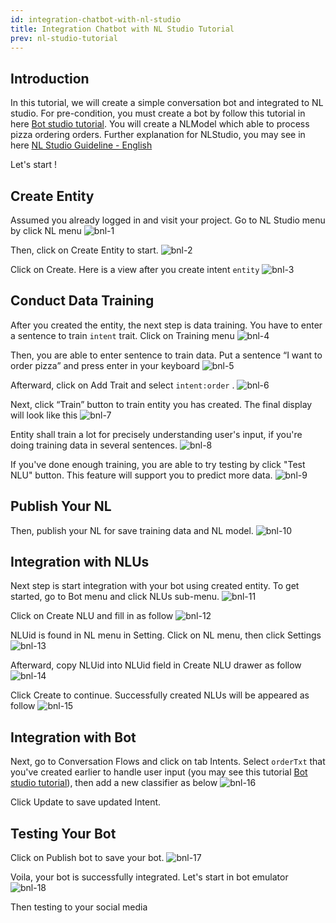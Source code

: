 ```yaml
---
id: integration-chatbot-with-nl-studio
title: Integration Chatbot with NL Studio Tutorial
prev: nl-studio-tutorial
---
```


## Introduction

In this tutorial, we will create a simple conversation bot and integrated to NL studio. For pre-condition, you must create a bot by follow this tutorial in here [Bot studio tutorial](/tutorial/bot-studio/). You will create a NLModel which able to process pizza ordering orders. Further explanation for NLStudio, you may see in here [NL Studio Guideline - English](/tutorial/nl-studio/)

Let's start !

## Create Entity

Assumed you already logged in and visit your project. Go to NL Studio menu by click NL menu
![bnl-1](/images/tutorial/bot-nl/bnl-1.png)

Then, click on Create Entity to start.
![bnl-2](/images/tutorial/bot-nl/bnl-2.png)

Click on Create. Here is a view after you create intent `entity`
![bnl-3](/images/tutorial/bot-nl/bnl-3.png)

## Conduct Data Training

After you created the entity, the next step is data training. You have to enter a sentence to train `intent` trait. Click on Training menu
![bnl-4](/images/tutorial/bot-nl/bnl-4.png)

Then, you are able to enter sentence to train data. Put a sentence “I want to order pizza” and press enter in your keyboard
![bnl-5](/images/tutorial/bot-nl/bnl-5.png)

Afterward, click on Add Trait and select `intent:order` .
![bnl-6](/images/tutorial/bot-nl/bnl-6.png)

Next, click “Train” button to train entity you has created. The final display will look like this
![bnl-7](/images/tutorial/bot-nl/bnl-7.png)

Entity shall train a lot for precisely understanding user's input, if you're doing training data in several sentences.
![bnl-8](/images/tutorial/bot-nl/bnl-8.png)

If you've done enough training, you are able to try testing by click "Test NLU" button. This feature will support you to predict more data.
![bnl-9](/images/tutorial/bot-nl/bnl-9.png)

## Publish Your NL

Then, publish your NL for save training data and NL model.
![bnl-10](/images/tutorial/bot-nl/bnl-10.png)

## Integration with NLUs

Next step is start integration with your bot using created entity. To get started, go to Bot menu and click NLUs sub-menu.
![bnl-11](/images/tutorial/bot-nl/bnl-11.png)

Click on Create NLU and fill in as follow
![bnl-12](/images/tutorial/bot-nl/bnl-12.png)

NLUid is found in NL menu in Setting. Click on NL menu, then click Settings
![bnl-13](/images/tutorial/bot-nl/bnl-13.png)

Afterward, copy NLUid into NLUid field in Create NLU drawer as follow
![bnl-14](/images/tutorial/bot-nl/bnl-14.png)

Click Create to continue. Successfully created NLUs will be appeared as follow
![bnl-15](/images/tutorial/bot-nl/bnl-15.png)

## Integration with Bot

Next, go to Conversation Flows and click on tab Intents. Select `orderTxt` that you've created earlier to handle user input (you may see this tutorial [Bot studio tutorial](/tutorial/bot-studio/)), then add a new classifier as below
![bnl-16](/images/tutorial/bot-nl/bnl-16.png)

Click Update to save updated Intent.

## Testing Your Bot

Click on Publish bot to save your bot.
![bnl-17](/images/tutorial/bot-nl/bnl-17.png)

Voila, your bot is successfully integrated. Let's start in bot emulator
![bnl-18](/images/tutorial/bot-nl/bnl-18.png)

Then testing to your social media
<Screenshot>
